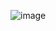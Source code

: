 ![image](https://github.com/Rahul-chaurasiya/Leetcode-Practice-Problem/assets/77222540/333f8911-c80d-43b5-bfba-d230d9d36417)
